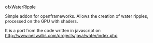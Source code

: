 ofxWaterRipple

Simple addon for openframeworks. Allows the creation of water ripples, processed on the GPU with shaders.

It is a port from the code written in javascript on  http://www.neilwallis.com/projects/java/water/index.php

